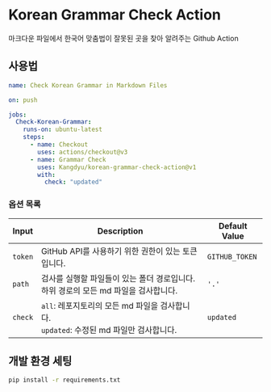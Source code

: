 # Korean Grammar Check Action

마크다운 파일에서 한국어 맞춤법이 잘못된 곳을 찾아 알려주는 Github Action

## 사용법

```yml
name: Check Korean Grammar in Markdown Files

on: push

jobs:
  Check-Korean-Grammar:
    runs-on: ubuntu-latest
    steps:
      - name: Checkout
        uses: actions/checkout@v3
      - name: Grammar Check
        uses: Kangdyu/korean-grammar-check-action@v1
        with:
          check: "updated"
```

### 옵션 목록

| Input   | Description                                                    | Default Value  |
|---------|----------------------------------------------------------------|----------------|
| `token` | GitHub API를 사용하기 위한 권한이 있는 토큰입니다.                              | `GITHUB_TOKEN` |
| `path`  | 검사를 실행할 파일들이 있는 폴더 경로입니다. 하위 경로의 모든 md 파일을 검사합니다.              | `'.'`          |
| `check` | `all`: 레포지토리의 모든 md 파일을 검사합니다.<br>`updated`: 수정된 md 파일만 검사합니다. | `updated`      |

## 개발 환경 세팅

```bash
pip install -r requirements.txt
```
